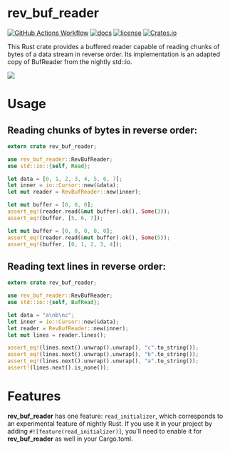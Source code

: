 # rev_buf_reader

[![GitHub Actions Workflow](https://github.com/andre-vm/rev_buf_reader/workflows/Tests/badge.svg)](https://github.com/andre-vm/rev_buf_reader/actions)
[![docs](https://docs.rs/rev_buf_reader/badge.svg)](https://docs.rs/rev_buf_reader/latest/rev_buf_reader/)
[![license](https://img.shields.io/badge/license-MIT%2FApache--2.0-blue)](https://github.com/andre-vm/rev_buf_reader/)
[![Crates.io](https://img.shields.io/crates/v/rev_buf_reader.svg)](https://crates.io/crates/rev_buf_reader)


This Rust crate provides a buffered reader capable of reading chunks of bytes of a data stream in reverse order. Its implementation is an adapted copy of BufReader from the nightly std::io.

[![](https://meritbadge.herokuapp.com/rev_buf_reader)](https://crates.io/crates/rev_buf_reader)

# Usage

## Reading chunks of bytes in reverse order:

```rust
extern crate rev_buf_reader;

use rev_buf_reader::RevBufReader;
use std::io::{self, Read};

let data = [0, 1, 2, 3, 4, 5, 6, 7];
let inner = io::Cursor::new(&data);
let mut reader = RevBufReader::new(inner);

let mut buffer = [0, 0, 0];
assert_eq!(reader.read(&mut buffer).ok(), Some(3));
assert_eq!(buffer, [5, 6, 7]);

let mut buffer = [0, 0, 0, 0, 0];
assert_eq!(reader.read(&mut buffer).ok(), Some(5));
assert_eq!(buffer, [0, 1, 2, 3, 4]);
```

## Reading text lines in reverse order:

```rust
extern crate rev_buf_reader;

use rev_buf_reader::RevBufReader;
use std::io::{self, BufRead};

let data = "a\nb\nc";
let inner = io::Cursor::new(&data);
let reader = RevBufReader::new(inner);
let mut lines = reader.lines();

assert_eq!(lines.next().unwrap().unwrap(), "c".to_string());
assert_eq!(lines.next().unwrap().unwrap(), "b".to_string());
assert_eq!(lines.next().unwrap().unwrap(), "a".to_string());
assert!(lines.next().is_none());
```

# Features

**rev_buf_reader** has one feature: `read_initializer`, which corresponds to an
experimental feature of nightly Rust. If you use it in your project by adding
`#![feature(read_initializer)]`, you'll need to enable it for **rev_buf_reader**
as well in your Cargo.toml.
